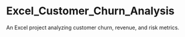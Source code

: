 # Excel_Customer_Churn_Analysis
An Excel project analyzing customer churn, revenue, and risk metrics.
